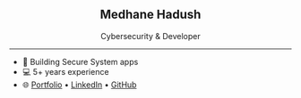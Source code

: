 <h2 align="center">Medhane Hadush</h2>
<p align="center">Cybersecurity &  Developer</p>

---

- 🔐 Building Secure System apps
- 💻 5+ years experience
- 🌐 [Portfolio](https://medahad.github.io/) • [LinkedIn](https://linkedin.com/in/medhane-hadush/) • [GitHub](https://github.com/medahad)
